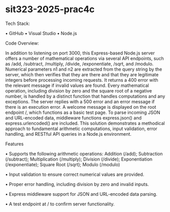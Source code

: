 # sit323-2025-prac4c

Tech Stack: 


•	GitHub
•	Visual Studio
•	Node.js

Code Overview:


In addition to listening on port 3000, this Express-based Node.js server offers a number of mathematical operations via several API endpoints, such as /add, /subtract, /multiply, /divide, /exponentiate, /sqrt, and /modulo. Numerical parameters n1 and n2 are extracted from the query string by the server, which then verifies that they are there and that they are legitimate integers before processing incoming requests. It returns a 400 error with the relevant message if invalid values are found. Every mathematical operation, including division by zero and the square root of a negative number, is handled by a distinct function that handles computations and any exceptions. The server replies with a 500 error and an error message if there is an execution error. A welcome message is displayed on the root endpoint /, which functions as a basic test page. To parse incoming JSON and URL-encoded data, middleware functions express.json() and express.urlencoded() are included. This solution demonstrates a methodical approach to fundamental arithmetic computations, input validation, error handling, and RESTful API queries in a Node.js environment.


Features


•	Supports the following arithmetic operations: Addition (/add); Subtraction (/subtract); Multiplication (/multiply); Division (/divide); Exponentiation (/exponentiate); Square Root (/sqrt); Modulo (/modulo)


•	Input validation to ensure correct numerical values are provided.


•	Proper error handling, including division by zero and invalid inputs.


•	Express middleware support for JSON and URL-encoded data parsing.


•	A test endpoint at / to confirm server functionality.

